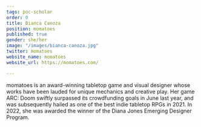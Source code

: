 ```yaml
---
tags: poc-scholar
order: 0
title: Bianca Canoza
position: momatoes
published: true
gender: she/her
image: "/images/bianca-canoza.jpg"
twitter: momatoes
website_name: momatoes
website_url: https://momatoes.com/

---
```

momatoes is an award-winning tabletop game and visual designer whose works have been lauded for unique mechanics and creative play. Her game ARC: Doom swiftly surpassed its crowdfunding goals in June last year, and was subsequently hailed as one of the best indie tabletop RPGs in 2021. In 2022, she was awarded the winner of the Diana Jones Emerging Designer Program.